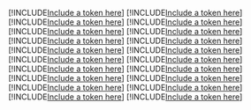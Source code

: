 [!INCLUDE[Include a token here](refs1520852014196/r1.md)]
[!INCLUDE[Include a token here](refs1520852014196/r2.md)]
[!INCLUDE[Include a token here](refs1520852014196/r3.md)]
[!INCLUDE[Include a token here](refs1520852014196/r4.md)]
[!INCLUDE[Include a token here](refs1520852014196/r5.md)]
[!INCLUDE[Include a token here](refs1520852014196/r6.md)]
[!INCLUDE[Include a token here](refs1520852014196/r7.md)]
[!INCLUDE[Include a token here](refs1520852014196/r8.md)]
[!INCLUDE[Include a token here](refs1520852014196/r9.md)]
[!INCLUDE[Include a token here](refs1520852014196/r10.md)]
[!INCLUDE[Include a token here](refs1520852014196/r11.md)]
[!INCLUDE[Include a token here](refs1520852014196/r12.md)]
[!INCLUDE[Include a token here](refs1520852014196/r13.md)]
[!INCLUDE[Include a token here](refs1520852014196/r14.md)]
[!INCLUDE[Include a token here](refs1520852014196/r15.md)]
[!INCLUDE[Include a token here](refs1520852014196/r16.md)]
[!INCLUDE[Include a token here](refs1520852014196/r17.md)]
[!INCLUDE[Include a token here](refs1520852014196/r18.md)]
[!INCLUDE[Include a token here](refs1520852014196/r19.md)]
[!INCLUDE[Include a token here](refs1520852014196/r20.md)]